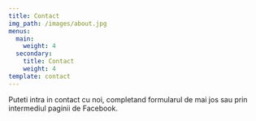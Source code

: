 ```yaml
---
title: Contact
img_path: /images/about.jpg
menus:
  main:
    weight: 4
  secondary:
    title: Contact
    weight: 4
template: contact
---
```

Puteti intra in contact cu noi, completand formularul de mai jos sau prin intermediul paginii de Facebook.
